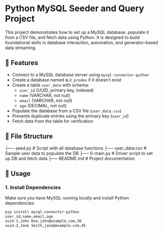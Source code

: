# Python MySQL Seeder and Query Project

This project demonstrates how to set up a MySQL database, populate it from a CSV file, and fetch data using Python. It is designed to build foundational skills in database interaction, automation, and generator-based data streaming.

## 🧰 Features

- Connect to a MySQL database server using `mysql-connector-python`
- Create a database named `ALX_prodev` if it doesn't exist
- Create a table `user_data` with schema:
  - `user_id` (UUID, primary key, indexed)
  - `name` (VARCHAR, not null)
  - `email` (VARCHAR, not null)
  - `age` (DECIMAL, not null)
- Populate the database from a CSV file (`user_data.csv`)
- Prevents duplicate entries using the primary key (`user_id`)
- Fetch data from the table for verification

## 📂 File Structure

├── seed.py # Script with all database functions
├── user_data.csv # Sample user data to populate the DB
├── 0-main.py # Driver script to set up DB and fetch data
├── README.md # Project documentation


## 🚀 Usage

### 1. Install Dependencies

Make sure you have MySQL running locally and install Python dependencies:

```bash
pip install mysql-connector-python
user_id,name,email,age
uuid-1,John Doe,john@example.com,30
uuid-2,Jane Smith,jane@example.com,45

